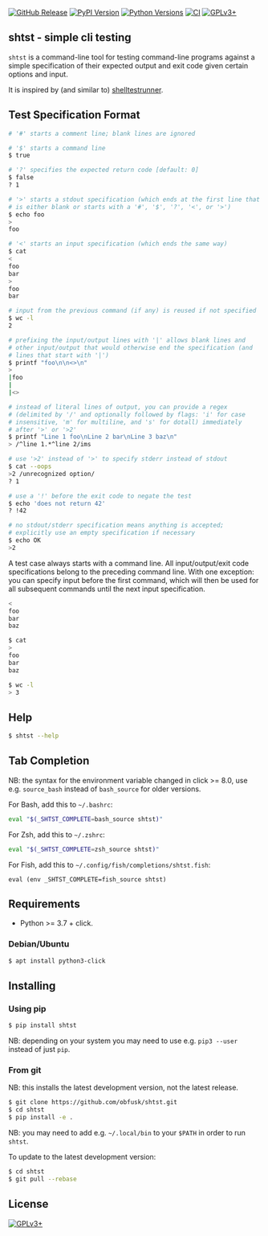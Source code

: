 <!-- {{{1

    File        : README.md
    Maintainer  : FC Stegerman <flx@obfusk.net>
    Date        : 2022-08-07

    Copyright   : Copyright (C) 2022  FC Stegerman
    Version     : v0.1.1
    License     : GPLv3+

}}}1 -->

[![GitHub Release](https://img.shields.io/github/release/obfusk/shtst.svg?logo=github)](https://github.com/obfusk/shtst/releases)
[![PyPI Version](https://img.shields.io/pypi/v/shtst.svg)](https://pypi.python.org/pypi/shtst)
[![Python Versions](https://img.shields.io/pypi/pyversions/shtst.svg)](https://pypi.python.org/pypi/shtst)
[![CI](https://github.com/obfusk/shtst/workflows/CI/badge.svg)](https://github.com/obfusk/shtst/actions?query=workflow%3ACI)
[![GPLv3+](https://img.shields.io/badge/license-GPLv3+-blue.svg)](https://www.gnu.org/licenses/gpl-3.0.html)

## shtst - simple cli testing

`shtst` is a command-line tool for testing command-line programs
against a simple specification of their expected output and exit code
given certain options and input.

It is inspired by (and similar to)
[shelltestrunner](https://github.com/simonmichael/shelltestrunner).

## Test Specification Format

```bash
# '#' starts a comment line; blank lines are ignored

# '$' starts a command line
$ true

# '?' specifies the expected return code [default: 0]
$ false
? 1

# '>' starts a stdout specification (which ends at the first line that
# is either blank or starts with a '#', '$', '?', '<', or '>')
$ echo foo
>
foo

# '<' starts an input specification (which ends the same way)
$ cat
<
foo
bar
>
foo
bar

# input from the previous command (if any) is reused if not specified
$ wc -l
2

# prefixing the input/output lines with '|' allows blank lines and
# other input/output that would otherwise end the specification (and
# lines that start with '|')
$ printf "foo\n\n<>\n"
>
|foo
|
|<>

# instead of literal lines of output, you can provide a regex
# (delimited by '/' and optionally followed by flags: 'i' for case
# insensitive, 'm' for multiline, and 's' for dotall) immediately
# after '>' or '>2'
$ printf "Line 1 foo\nLine 2 bar\nLine 3 baz\n"
> /^line 1.*^line 2/ims

# use '>2' instead of '>' to specify stderr instead of stdout
$ cat --oops
>2 /unrecognized option/
? 1

# use a '!' before the exit code to negate the test
$ echo 'does not return 42'
? !42

# no stdout/stderr specification means anything is accepted;
# explicitly use an empty specification if necessary
$ echo OK
>2
```

A test case always starts with a command line.  All input/output/exit
code specifications belong to the preceding command line.  With one
exception: you can specify input before the first command, which will
then be used for all subsequent commands until the next input
specification.

```bash
<
foo
bar
baz

$ cat
>
foo
bar
baz

$ wc -l
> 3
```

## Help

```bash
$ shtst --help
```

## Tab Completion

NB: the syntax for the environment variable changed in click >= 8.0,
use e.g. `source_bash` instead of `bash_source` for older versions.

For Bash, add this to `~/.bashrc`:

```bash
eval "$(_SHTST_COMPLETE=bash_source shtst)"
```

For Zsh, add this to `~/.zshrc`:

```zsh
eval "$(_SHTST_COMPLETE=zsh_source shtst)"
```

For Fish, add this to `~/.config/fish/completions/shtst.fish`:

```fish
eval (env _SHTST_COMPLETE=fish_source shtst)
```

## Requirements

* Python >= 3.7 + click.

### Debian/Ubuntu

```bash
$ apt install python3-click
```

## Installing

### Using pip

```bash
$ pip install shtst
```

NB: depending on your system you may need to use e.g. `pip3 --user`
instead of just `pip`.

### From git

NB: this installs the latest development version, not the latest
release.

```bash
$ git clone https://github.com/obfusk/shtst.git
$ cd shtst
$ pip install -e .
```

NB: you may need to add e.g. `~/.local/bin` to your `$PATH` in order
to run `shtst`.

To update to the latest development version:

```bash
$ cd shtst
$ git pull --rebase
```

## License

[![GPLv3+](https://www.gnu.org/graphics/gplv3-127x51.png)](https://www.gnu.org/licenses/gpl-3.0.html)

<!-- vim: set tw=70 sw=2 sts=2 et fdm=marker : -->
